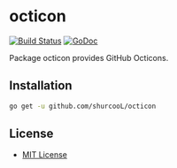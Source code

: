 octicon
=======

[![Build Status](https://travis-ci.org/shurcooL/octicon.svg?branch=master)](https://travis-ci.org/shurcooL/octicon) [![GoDoc](https://godoc.org/github.com/shurcooL/octicon?status.svg)](https://godoc.org/github.com/shurcooL/octicon)

Package octicon provides GitHub Octicons.

Installation
------------

```bash
go get -u github.com/shurcooL/octicon
```

License
-------

-	[MIT License](LICENSE)
